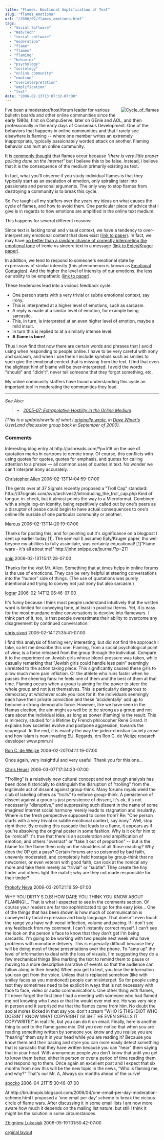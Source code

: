 ```yaml
---
title: "Flames: Emotional Amplification of Text"
slug: "flames_emotiona"
url: "/2006/02/flames_emotiona.html"
tags:
  - "Social Software"
  - "Web/Tech"
  - "social software"
  - "moderation"
  - "flame"
  - "flames"
  - "flaming"
  - "behavior"
  - "psychology"
  - "sociology"
  - "online community"
  - "emotion"
  - "overinterpretation"
  - "amplification"
  - "text"
date: "2006-02-13T13:07:32-07:00"
---
```

<p><img border="0" alt="Cycle_of_flames" title="Cycle_of_flames" src="http://lifewithalacrity.blogs.com/photos/uncategorized/cycle_of_flames.jpg" style="margin: 0px 0px 5px 5px; float: right;" />
I've been a moderator/host/forum leader for various bulletin boards and other online communities since the early 1980s; first on CompuServe, later on GEnie and AOL, and then professionally in the early days of Consensus Development. One of the behaviors that happens in online communities and that I rarely see elsewhere is flaming -- where one member writes an extremely inappropriate, typically passionately worded attack on another. Flaming behavior can hurt an online community.</p>
<p>It is <a href="http://www.internet-guide.co.uk/email-flame.html">commonly thought</a> that flames occur because <em>&quot;there is very little proper policing done on the Internet&quot;</em> but I believe this to be false. Instead, I believe that it is the consequence of the medium primarily existing as text.</p>
<p>In fact, what you'll observe if you study individual flames is that they typically start as an escalation of emotion, only spiraling later into passionate and personal arguments. The only way to stop flames from destroying a community is to break this cycle.</p>
<p>So I've taught all my staffers over the years my ideas on what causes the cycle of flames, and how to avoid them. One particular piece of advice that I give is in regards to how emotions are amplified in the online text medium.</p>
<p>This happens for several different reasons:</p>
<p>Since text is lacking tonal and
visual context, we have a tendency to over-interpret any emotional
content that does exist (<a href="http://citeseer.ist.psu.edu/context/1589611/0">link to paper)</a>. In fact, we may have <a href="http://www.wired.com/news/technology/0,70179-0.html?tw=wn_index_2">no better than a random chance of correctly interpreting the emotional tone</a> of ironic vs sincere text in a message (<a href="http://gsbwww.uchicago.edu/fac/nicholas.epley/EpleyKruger.pdf">link to Epley/Kruger paper</a>).</p>
<p>In addition, we tend to respond to someone's emotional state by expressions of similar intensity (this phenomenon is known as <a href="http://www.amazon.co.uk/exec/obidos/ASIN/0521449480/202-9000930-0565465">Emotional Contagion</a>). And the higher the level of intensity of our emotions, the less our ability to be empathetic (<a href="http://www.ncbi.nlm.nih.gov/entrez/query.fcgi?cmd=Retrieve&amp;db=PubMed&amp;list_uids=8436029&amp;dopt=Abstract">link to paper</a>).</p>
<p>These tendencies lead into a vicious feedback cycle.</p>
<ul>
<li>One person starts with a very trivial or subtle emotional context, say irony.</li>
<li>This is interpreted at a higher level of emotions, such as sarcasm.</li>
<li>A reply is made at a similar level of emotion, for example being sarcastic.</li>
<li>This, in turn, is interpreted at an even higher level of emotion, maybe a mild insult.</li>
<li>In turn this is replied to at a similarly intense level.</li>
<li><strong>A flame is born!</strong></li>
</ul>
<p>Thus I now find that now there are certain words and phrases that I avoid using when responding to people online. I have to be very careful with irony and sarcasm, and when I use them I include symbols such as smilies to such give the emotional context that is missing from the text. I find that even the slightest hint of blame will be over-interpreted. I avoid the words &quot;should&quot; and &quot;didn't&quot;, never tell someone that they forgot something, etc.</p>
<p>My online community staffers have found understanding this cycle an important tool in moderating the communities they lead.</p>
<hr />
<p><em>See Also:</em>
</p><blockquote>
<li><em><a href="/2005/07/extrapolative_h.html">2005-07: Extrapolative Hostility in the Online Medium</a></em></li>
</blockquote>
<p><em>(This is a update/rewrite of what I <span style="text-decoration: underline;">originally wrote</span><a href="http://static.userland.com/userLandDiscussArchive/msg021566.html">&nbsp;</a> in <a href="http://www.scripting.com/">Dave Winer's</a> UserLand discussion group back in September of 2000).</em></p>
<footer><h3>Comments</h3>
<div class="u-comment h-cite">
<p class="p-content p-name">Interesting blog entry at http://joshreads.com/?p=518 on the use of quotation marks in cartoons to denote irony. Of course, this conflicts with using quotes for quotes, quotes for emphasis, and quotes for calling attention to a phrase — all common uses of quotes in text. No wonder we can't interpret irony accurately.
</p>
<a class="u-author h-card" href="http://www.LifeWithAlacrity.com">Christopher Allen</a>
<time class="dt-published" datetime="2006-02-13T14:04:59-07:00">2006-02-13T14:04:59-07:00</time>
</div>
<div class="u-comment h-cite">
<p class="p-content p-name">The gents over at 37 Signals recently proposed a "Troll Cap" standard:
http://37signals.com/svn/archives2/introducing_the_troll_cap.php
Kind of tongue-in-cheek, but it almost points the way to a Microformat. Combined with a single log-on identity, being repetitively called out by one's peers as a disruptor of peace could begin to have actual consequences to one's online life ourside of one particular community or another.
</p>
<a class="u-author h-card" href="http://tablesturned.com">Marcus</a>
<time class="dt-published" datetime="2006-02-13T14:20:19-07:00">2006-02-13T14:20:19-07:00</time>
</div>
<div class="u-comment h-cite">
<p class="p-content p-name">Thanks for posting this, and for pointing out it's significance on a blogpost I sent up earlier today [1].  The seminal (I assume) Eply/Kruger paper, tho well beyone my abilities to fully assimilate, was certainly educational!
[1]"Flame wars - it's all about me!" http://john.snippe.ca/journal/?p=211
</p>
<a class="u-author h-card" href="http://john.snippe.ca/journal/">snip</a>
<time class="dt-published" datetime="2006-02-13T15:17:28-07:00">2006-02-13T15:17:28-07:00</time>
</div>
<div class="u-comment h-cite">
<p class="p-content p-name">Thanks for the visit Mr. Allen.  Something that at times helps in online forums is the use of emoticons.  They can be very helpful at steering conversations into the "humor" side of things.  (The use of quotations was purely intentional and trying to convey not just irony but also sarcasm.)
</p>
<a class="u-author h-card" href="http://blog.logtar.com">logtar</a>
<time class="dt-published" datetime="2006-02-14T12:06:46-07:00">2006-02-14T12:06:46-07:00</time>
</div>
<div class="u-comment h-cite">
<p class="p-content p-name">It's funny because I think most people understand intuitively that the written word is limited for conveying tone, at least in practical terms. Yet, it is easy for the most mundane online conversations to devolve into flamewars. I think part of it, too, is that people overestimate their ability to overcome any disagreement by continued conversation.
</p>
<a class="u-author h-card" href="http://www.letterneversent.com">chris sivori</a>
<time class="dt-published" datetime="2006-02-14T21:35:41-07:00">2006-02-14T21:35:41-07:00</time>
</div>
<div class="u-comment h-cite">
<p class="p-content p-name">I find this analysis of flaming very interesting, but did not find the approach I take, so let me describe this one. Flaming, from a social psychological point of view, is a force released from the group through the individual. Compare it to the experiment on Jewish girls whose blood-pressure was taken, while casually remarking that "Jewish girls could handle less pain" seemingly unrelated to the action taking place. This significantly caused these girls to allow much more pain infliction. Or the athlete who runs faster when he passes the cheering fans: he feels one of them and the best of them at that time. Flaming occurs when a group is aiming for the power to steer the whole group and not just themselves. This is particularly dangerous to democracy at whichever scale you look for it: the individuals seemingly each have their private conviction and these 'accidentally' add up to become a strong democratic force. However, like we have seen in the Hamas election, the aim might as well be to be strong as a group and not care about the individual idea, as long as power (flaming) is the result. This is mimecry, studied for a lifetime by French philosopher René Girard. It explains how societies evolve and postpone aggression, towards the scapegoat. In the end, it is exactly the way the judeo-christian society arose and how islam is now invading EU.
Regards,
drs Ron C. de Weijze
research developer
www.pmm.nl
</p>
<a class="u-author h-card" href="http://www.pmm.nl">Ron C. de Weijze</a>
<time class="dt-published" datetime="2006-02-20T04:11:19-07:00">2006-02-20T04:11:19-07:00</time>
</div>
<div class="u-comment h-cite">
<p class="p-content p-name">Once again, very insightful and very useful.  Thank you for this one...
</p>
<a class="u-author h-card" href="http://www.brainjams.org/">Chris Heuer</a>
<time class="dt-published" datetime="2006-03-07T17:34:23-07:00">2006-03-07T17:34:23-07:00</time>
</div>
<div class="u-comment h-cite">
<p class="p-content p-name">"Trolling" is a relatively new cultural concept and not enough analysis has been done historically to distinguish the disruption of "trolling" from the legitimate act of dissent against group-think. Many forums royals wield the club of labeling others as "trolls" to enforce group-think. A persistence of dissent against a group is just persistence of dissent, it's ok, it's not necessarily "disruptive," and suppressing such dissent in the name of some imagined Internet social harmony merely leads to stagnation and insularity. Where is the fresh perspective supposed to come from?
Re: "One person starts with a very trivial or subtle emotional context, say irony."
Well, stop right there. By creating this cascade that leads to a flame, it appears as if you're absolving the original poster in some fashion. Why is it ok for him to be ironical? It's true that there is an acceleration and amplification of emotion, and others "overract" or "take it out of proportion" -- but is the blame for the flame them only on the shoulders of all those reacting? Why does the OP get a pass?
Certain forums are so poisoned by bad faith, unevenly moderated, and completely held hostage by group-think that no newcomer, or even veteran with good faith, can look at the ironical any more and take them merely as "trivial" or "subtle". They create the tiny tinder and others light the match; why are they not made responsible for their tinder?
</p>
<a class="u-author h-card" href="http://secondthoughts.typepad.com">Prokofy Neva</a>
<time class="dt-published" datetime="2006-03-20T21:16:59-07:00">2006-03-20T21:16:59-07:00</time>
</div>
<div class="u-comment h-cite">
<p class="p-content p-name">WHY YOU DIRTY S.O.B! HOW DARE YOU THINK YOU KNOW ABOUT FLAMING!...
That is what I expected to see in the comments section. Of course your readers are far too sophisticated to go for the easy joke...
One of the things that has been shown is how much of communication is conveyed by facial expression and body language. That doesn't even touch the range you have with vocal inflection, volume and pacing.
If I don't see any feedback from my comment, I can't instantly correct myself. I can't see the look on the person's face to know that they don't get I'm being sarcastic.
I'm going to be working with two people next week who have problems with monotone delivery. This is especially difficult because they will be doing most of these presentations over the phone.
To "amp up" the level of information to deal with the loss of visuals, I'm suggesting they do a few mechanical things (like marking the text to remind them to pause or moving to a more descriptive narrative of events so that the audience can follow along in their heads)
When you get to text, you lose the information you can get from the voice. Unless that is replaced somehow (like  with smiley faces as you mentioned) people can misinterpet.
So for people using text they sometimes need to be explicit in ways that is not necessary with face to face, video or audio communications.
One other thing with flames, I'll never forget the first time I had a meeting with someone who had flamed me not knowing who I was or that he would ever met me. He was very nice in person and it surprised me that the flames came from him. No doubt the social mores kicked in that say you don't scream "WHO IS THIS IDIOT WHO DOESN'T KNOW WHAT COPYRIGHT IS! SHIT HE EVEN SPELLS IT COPYWRITE!" in real life, but you can do it on email.
Finally, here is another thing to add to the flame game mix. Did you ever notice that when you are reading something written by someone you know and you realise you are "hearing" them say it in your head while you are reading it? Because you know them and their pacing and style you can more easily detect something that is sarcastic that they have written because you can "hear" them saying that in your head.
With anonymous people you don't know that until you get to know them better, either in person or over a period of time reading them and responding to them.
Once again an excellent post and I expect that six months from now this will be the new topic in the news, "Who is flaming me, and why?"
That's our Mr. A, Always six months ahead of the curve!
</p>
<a class="u-author h-card" href="http://www.spockosbrain.com">spocko</a>
<time class="dt-published" datetime="2006-04-21T15:30:46-07:00">2006-04-21T15:30:46-07:00</time>
</div>
<div class="u-comment h-cite">
<p class="p-content p-name">At http://brudnopis.blogspot.com/2006/04/one-email-per-day-moderation-scheme.html I proposed a 'one email per day' scheme to break the vicious circle of flame wars.  After discussing it in some email lists I am now more aware how much it depends on the mailing list nature, but still I think it might be the solution in some circumstances.
</p>
<a class="u-author h-card" href="http://brudnopis.blogspot.com/">Zbigniew Lukasiak</a>
<time class="dt-published" datetime="2006-05-19T01:50:42-07:00">2006-05-19T01:50:42-07:00</time>
</div>
</footer>
<p class="previous"><a href="/previous/2006/02/flames_emotiona.html" rel="syndication" class="u-syndication" >orginal layout</a></p>
